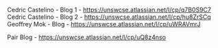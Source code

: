 Cedric Castelino - Blog 1 - https://unswcse.atlassian.net/l/cp/q7B0S9C7
Cedric Castelino - Blog 2 - https://unswcse.atlassian.net/l/cp/hu8ZrSCq
Geoffrey Mok - Blog - https://unswcse.atlassian.net/l/cp/uWRAVmrJ

Pair Blog - https://unswcse.atlassian.net/l/cp/uQ8z4nso
